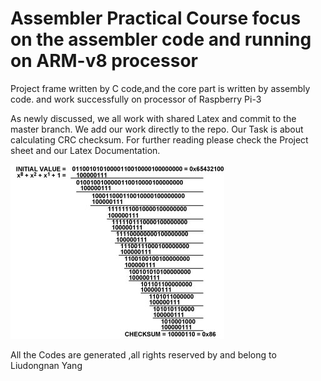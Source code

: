 # Assembler Practical Course focus on the assembler code and running on ARM-v8 processor 

Project frame written by C code,and the core part is written by assembly code. and work successfully on processor of Raspberry Pi-3

As newly discussed, we all work with shared Latex and commit to the master branch. We add our work directly to the repo.
Our Task is about calculating CRC checksum. For further reading please check the Project sheet and our Latex Documentation.


![](CRC-Fig-02.jpg?raw=true "CRC checksum")


All the Codes are generated ,all rights reserved by and belong to Liudongnan Yang
